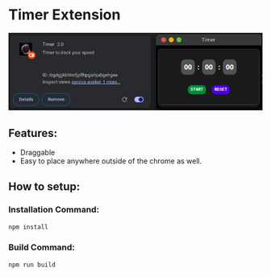 # Timer Extension

<div align="center">
<img src="./src/assets/image.png">
</div>

## Features:

- Draggable
- Easy to place anywhere outside of the chrome as well.

## How to setup:

### Installation Command:

```
npm install
```

### Build Command:

```
npm run build
```
